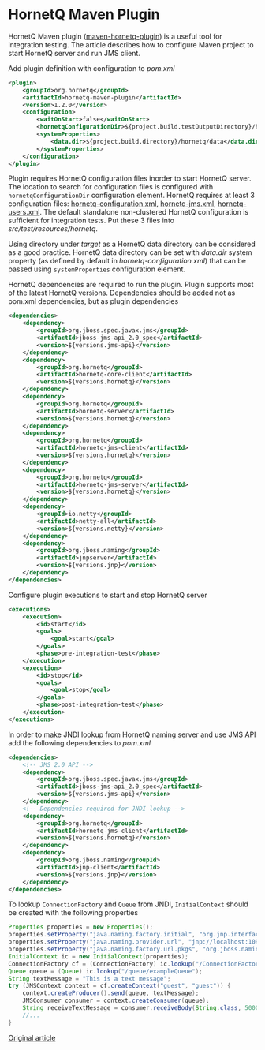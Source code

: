 HornetQ Maven Plugin
====================

HornetQ Maven plugin ([maven-hornetq-plugin](https://github.com/hornetq/maven-hornetq-plugin)) is a useful tool for integration testing. 
The article describes how to configure Maven project to start HornetQ server and run JMS client.

Add plugin definition with configuration to *pom.xml*

```xml
<plugin>
	<groupId>org.hornetq</groupId>
	<artifactId>hornetq-maven-plugin</artifactId>
	<version>1.2.0</version>
	<configuration>
		<waitOnStart>false</waitOnStart>
		<hornetqConfigurationDir>${project.build.testOutputDirectory}/hornetq/</hornetqConfigurationDir>
		<systemProperties>
			<data.dir>${project.build.directory}/hornetq/data</data.dir>
		</systemProperties>
	</configuration>
</plugin>
```

Plugin requires HornetQ configuration files inorder to start HornetQ server. 
The location to search for configuration files is configured with `hornetqConfigurationDir` configuration element. 
HornetQ requires at least 3 configuration files: [hornetq-configuration.xml](https://github.com/hornetq/hornetq/blob/master/distribution/hornetq/src/main/resources/config/non-clustered/hornetq-configuration.xml), [hornetq-jms.xml](https://github.com/hornetq/hornetq/blob/master/distribution/hornetq/src/main/resources/config/non-clustered/hornetq-jms.xml), [hornetq-users.xml](https://github.com/hornetq/hornetq/blob/master/distribution/hornetq/src/main/resources/config/non-clustered/hornetq-users.xml). 
The default standalone non-clustered HornetQ configuration is sufficient for integration tests. 
Put these 3 files into *src/test/resources/hornetq*.

Using directory under *target* as a HornetQ data directory can be considered as a good practice. 
HornetQ data directory can be set with *data.dir* system property (as defined by default in *hornetq-configuration.xml*) that can be passed using `systemProperties` configuration element.

HornetQ dependencies are required to run the plugin. 
Plugin supports most of the latest HornetQ versions. 
Dependencies should be added not as pom.xml dependencies, but as plugin dependencies

```xml
<dependencies>
	<dependency>
		<groupId>org.jboss.spec.javax.jms</groupId>
		<artifactId>jboss-jms-api_2.0_spec</artifactId>
		<version>${versions.jms-api}</version>
	</dependency>
	<dependency>
		<groupId>org.hornetq</groupId>
		<artifactId>hornetq-core-client</artifactId>
		<version>${versions.hornetq}</version>
	</dependency>
	<dependency>
		<groupId>org.hornetq</groupId>
		<artifactId>hornetq-server</artifactId>
		<version>${versions.hornetq}</version>
	</dependency>
	<dependency>
		<groupId>org.hornetq</groupId>
		<artifactId>hornetq-jms-client</artifactId>
		<version>${versions.hornetq}</version>
	</dependency>
	<dependency>
		<groupId>org.hornetq</groupId>
		<artifactId>hornetq-jms-server</artifactId>
		<version>${versions.hornetq}</version>
	</dependency>
	<dependency>
		<groupId>io.netty</groupId>
		<artifactId>netty-all</artifactId>
		<version>${versions.netty}</version>
	</dependency>
	<dependency>
		<groupId>org.jboss.naming</groupId>
		<artifactId>jnpserver</artifactId>
		<version>${versions.jnp}</version>
	</dependency>
</dependencies>
```

Configure plugin executions to start and stop HornetQ server

```xml
<executions>
	<execution>
		<id>start</id>
		<goals>
			<goal>start</goal>
		</goals>
		<phase>pre-integration-test</phase>
	</execution>
	<execution>
		<id>stop</id>
		<goals>
			<goal>stop</goal>
		</goals>
		<phase>post-integration-test</phase>
	</execution>
</executions>
```

In order to make JNDI lookup from HornetQ naming server and use JMS API add the following dependencies to *pom.xml*

```xml
<dependencies>
	<!-- JMS 2.0 API -->
	<dependency>
		<groupId>org.jboss.spec.javax.jms</groupId>
		<artifactId>jboss-jms-api_2.0_spec</artifactId>
		<version>${versions.jms-api}</version>
	</dependency>
	<!-- Dependencies required for JNDI lookup -->
	<dependency>
		<groupId>org.hornetq</groupId>
		<artifactId>hornetq-jms-client</artifactId>
		<version>${versions.hornetq}</version>
	</dependency>
	<dependency>
		<groupId>org.jboss.naming</groupId>
		<artifactId>jnp-client</artifactId>
		<version>${versions.jnp}</version>
	</dependency>
</dependencies>
```

To lookup `ConnectionFactory` and `Queue` from JNDI, `InitialContext` should be created with the following properties

```java
Properties properties = new Properties();
properties.setProperty("java.naming.factory.initial", "org.jnp.interfaces.NamingContextFactory");
properties.setProperty("java.naming.provider.url", "jnp://localhost:1099");
properties.setProperty("java.naming.factory.url.pkgs", "org.jboss.naming:org.jnp.interfaces");
InitialContext ic = new InitialContext(properties);
ConnectionFactory cf = (ConnectionFactory) ic.lookup("/ConnectionFactory");
Queue queue = (Queue) ic.lookup("/queue/exampleQueue");
String textMessage = "This is a text message";
try (JMSContext context = cf.createContext("guest", "guest")) {
    context.createProducer().send(queue, textMessage);
    JMSConsumer consumer = context.createConsumer(queue);
    String receiveTextMessage = consumer.receiveBody(String.class, 5000);
    //...
}
```

[Original article](http://developer-should-know.tumblr.com/post/112504569452/hornetq-maven-plugin)

